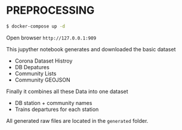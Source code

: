 # PREPROCESSING

```bash
$ docker-compose up -d
```
Open browser `http://127.0.0.1:909`

This jupyther notebook generates and downloaded the basic dataset
* Corona Dataset Histroy
* DB Depatures
* Community Lists
* Community GEOJSON


Finally it combines all these Data into one dataset
* DB station + community names
* Trains departures for each station


All generated raw files are located in the `generated` folder.